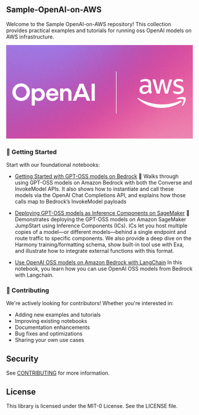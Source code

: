 ## Sample-OpenAI-on-AWS

Welcome to the Sample OpenAI-on-AWS repository! This collection provides practical examples and tutorials for running oss OpenAI models on AWS infrastructure.

![repo-image](base-imgs/OpenAI-AWS.png)

### 🚀 Getting Started

Start with our foundational notebooks:

- [Getting Started with GPT-OSS models on Bedrock](https://github.com/aws-samples/sample-openai-on-aws/blob/main/Bedrock/Getting_Started_Guide_Bedrock.ipynb) 🧠 
Walks through using GPT-OSS models on Amazon Bedrock with both the Converse and InvokeModel APIs. It also shows how to instantiate and call these models via the OpenAI Chat Completions API, and explains how those calls map to Bedrock’s InvokeModel payloads

- [Deploying GPT-OSS models as Inference Components on SageMaker]((https://github.com/aws-samples/sample-openai-on-aws/blob/main/SageMaker/Inference/OpenAI-OSS-IC-EXA-sample.ipynb)) 🪼
Demonstrates deploying the GPT-OSS models on Amazon SageMaker JumpStart using Inference Components (ICs). ICs let you host multiple copies of a model—or different models—behind a single endpoint and route traffic to specific components. We also provide a deep dive on the Harmony training/formatting schema, show built-in tool use with Exa, and illustrate how to integrate external functions with this format.

- [Use OpenAI OSS models on Amazon Bedrock with LangChain](https://github.com/aws-samples/sample-openai-on-aws/blob/main/Bedrock/agentic_workflow_with_langchain.ipynb)
In this notebook, you learn how you can use OpenAI OSS models from Bedrock with Langchain.

### 🤝 Contributing

We're actively looking for contributors! Whether you're interested in:

- Adding new examples and tutorials
- Improving existing notebooks
- Documentation enhancements
- Bug fixes and optimizations
- Sharing your own use cases

## Security

See [CONTRIBUTING](CONTRIBUTING.md#security-issue-notifications) for more information.

## License

This library is licensed under the MIT-0 License. See the LICENSE file.

